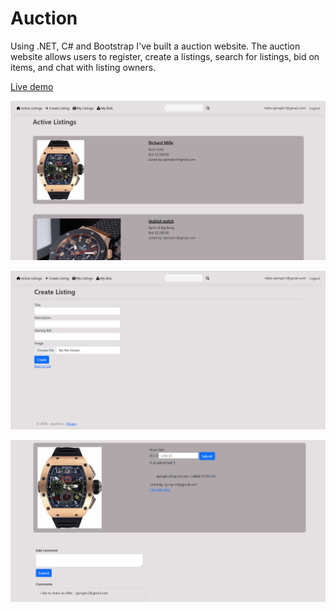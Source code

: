 # Auction
Using .NET, C# and Bootstrap I've built a auction website. The auction website allows users to register, create a listings, search for listings, bid on items, and chat with listing owners.

[Live demo](https://auctionwebapp-b2b8c9e4h0habra0.uksouth-01.azurewebsites.net)

![This is an image](https://github.com/Gonzalo6282/Auction/blob/main/1.png)

![This is an image](https://github.com/Gonzalo6282/Auction/blob/main/2.png)

![This is an image](https://github.com/Gonzalo6282/Auction/blob/main/3.png)

